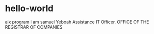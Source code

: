 # hello-world
alx program
I am samuel Yeboah
Assistance IT Officer.
OFFICE OF THE REGISTRAR OF COMPANIES
